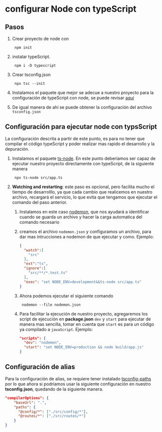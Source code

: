 # configurar Node con typeScript

## Pasos
1. Crear proyecto de node con 

        npm init
    

2. instalar typeScript.

        npm i -D typescript

3. Crear tsconfig.json

        npx tsc --init

4. Instalamos el paquete que mejor se adecue a nuestro proyecto para la configuración de typeScript con node, se puede revisar [aquí](1)
5. De igual manera de ahí se puede obtener la configuración del archivo `tsconfig.json`

## Configuración para ejecutar node con typsScript
La configuración descrita a partir de este punto, es para no tener que compilar el código typeScript y poder realizar mas rapido el desarrollo y la depuración.

1. Instalamos el paquete [ts-node](2). En este punto deberíamos ser capaz de ejecutar nuestro proyecto directamente con typeScript, de la siguiente manera

        npx ts-node src/app.ts

2. **Watching and restarting**: este paso es opcional, pero facilita mucho el tiempo de desarrolllo, ya que cada cambio que realicemos en nuestro archivo, recargará el servicio, lo que evita que tengamos que ejecutar el comando del paso anterior.
    1. Instalamos en este caso [nodemon](3), que nos ayudará a identificar cuando se guarda un archivo y hacer la carga automatica del comando necesario
    2. creamos el archivo `nodemon.json` y configuramos un archivo, para dar mas intrucciones a nodemon de que ejecutar y como.
    Ejemplo:
        ```json
        {
          "watch":[
            "src"
          ],
          "ext":"ts",
          "ignore":[
            "src/**/*.test.ts"
          ],
          "exec": "set NODE_ENV=development&&ts-node src/app.ts"
        }
        ```
    3. Ahora podemos ejecutar el siguiente comando

            nodemon --file nodemon.json

    4. Para facilitar la ejecución de nuestro proyecto, agregaremos los script de ejecución en **package.json** `dev` y `start` para ejecutar de manera mas sencilla, tomar en cuenta que `start` es para un código ya compilado a `javaScript`. Ejemplo: 
        ```json
        "scripts": {
          "dev": "nodemon",
          "start": "set NODE_ENV=production && node build/app.js"
        }
        ```

## Configuración de alias
Para la configuración de alias, se requiere tener instalado [tsconfig-paths](4) por lo que ahora si podríamos usar la siguiente configuración en nuestro **tsconfig.json**, quedando de la siguiente manera.

```json
"compilerOptions": {
    "baseUrl": ".",
    "paths": {
      "@config/*": ["./src/config/*"],
      "@routes/*": ["./src/routes/*"]
    }
}
```






[1]: https://github.com/tsconfig/bases/
[2]: https://typestrong.org/ts-node/docs/installation
[3]: https://github.com/remy/nodemon
[4]: https://github.com/dividab/tsconfig-paths#readme